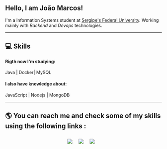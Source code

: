 ## Hello, I am João Marcos!
I'm a Information Systems student at <a href="http://www.ufs.br/">Sergipe's Federal University</a>. Working mainly with *Backend* and *Devops* technologies.

---

## 💻 Skills
#### Rigth now I'm studying:
Java | Docker| MySQL

#### I also have knowledge about:
JavaScript | Nodejs | MongoDB

---

## 🌎 You can reach me and check some of my skills using the following links :
<h2  align="center"></h2>
<p align="center">
  <a target="_blank"href="https://www.linkedin.com/in/jmarcospc/"><img src="https://img.shields.io/badge/linkedin-%230077B5.svg?&style=for-the-badge&logo=linkedin&logoColor=white" /></a>&nbsp;&nbsp;&nbsp;&nbsp;
  <a target="_blank"href="https://www.hackerrank.com/JMpeixotoC"><img src="https://img.shields.io/badge/-Hackerrank-2EC866?style=for-the-badge&logo=HackerRank&logoColor=black" /></a>&nbsp;&nbsp;&nbsp;&nbsp;
  <a target="_blank"href="https://leetcode.com/JoaoMarcosPC/"><img src="https://img.shields.io/badge/LeetCode-000000?style=for-the-badge&logo=LeetCode&logoColor=#d16c06" /></a>&nbsp;&nbsp;&nbsp;&nbsp;
</p>

